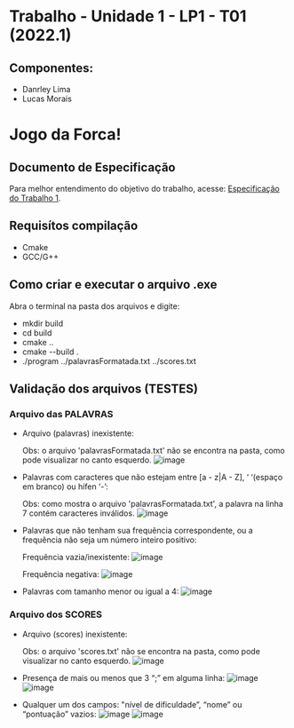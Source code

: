 # Trabalho - Unidade 1 - LP1 - T01 (2022.1)
## Componentes:
  - Danrley Lima
  - Lucas Morais
# Jogo da Forca!

## Documento de Especificação
Para melhor entendimento do objetivo do trabalho, acesse:
[Especificação do Trabalho 1](https://docs.google.com/document/d/1aa51VNLQ_jpZaEuGkMz2KE8feAkE48-TENZ9eqn48nk/edit?usp=sharing).

## Requisítos compilação
  - Cmake
  - GCC/G++

## Como criar e executar o arquivo .exe

Abra o terminal na pasta dos arquivos e digite:
  - mkdir build
  - cd build
  - cmake ..
  - cmake --build .
  - ./program ../palavrasFormatada.txt ../scores.txt

## Validação dos arquivos (TESTES)

### Arquivo das PALAVRAS
  - Arquivo (palavras) inexistente:

    Obs: o arquivo 'palavrasFormatada.txt' não se encontra na pasta, como pode visualizar no canto esquerdo.
    ![image](https://user-images.githubusercontent.com/86920019/165214668-1dd4b540-a2da-4009-b325-0c3cde4fec5a.png)
  
  - Palavras com caracteres que não estejam entre [a - z|A - Z], ‘ ‘(espaço em branco) ou hífen ‘-’:

    Obs: como mostra o arquivo 'palavrasFormatada.txt', a palavra na linha 7 contém caracteres inválidos.
    ![image](https://user-images.githubusercontent.com/86920019/165215271-c7ce5fea-6368-4b84-8a6c-87ccfbd31a20.png)

  - Palavras que não tenham sua frequência correspondente, ou a frequência não seja um número inteiro positivo:

    Frequência vazia/inexistente:
    ![image](https://user-images.githubusercontent.com/86920019/165217478-e545232e-22a8-4725-a66f-e86dd95c73cc.png)
    
    Frequência negativa:
    ![image](https://user-images.githubusercontent.com/86920019/165216931-0b98f2d2-7d81-4322-a446-09b91631e275.png)
  
  - Palavras com tamanho menor ou igual a 4:
    ![image](https://user-images.githubusercontent.com/86920019/165217720-a6341c3d-1c6b-430c-a4d5-8b2689b2ec16.png)
    
### Arquivo dos SCORES
  - Arquivo (scores) inexistente:

    Obs: o arquivo 'scores.txt' não se encontra na pasta, como pode visualizar no canto esquerdo.
    ![image](https://user-images.githubusercontent.com/86920019/165214910-aa3d0fc5-3256-4814-a50b-39784053db8f.png)
  
  - Presença de mais ou menos que 3 “;” em alguma linha:
    ![image](https://user-images.githubusercontent.com/86920019/165218389-1f2bcfd4-9374-4c2a-b3ea-7ff847532766.png)
    ![image](https://user-images.githubusercontent.com/86920019/165218522-88888ed0-d8c4-4359-93ba-20c51b28ee43.png)
  
  - Qualquer um dos campos: "nível de dificuldade”, “nome”  ou “pontuação” vazios:
    ![image](https://user-images.githubusercontent.com/86920019/165218672-27004e48-9352-493d-90d8-5704a3d56d82.png)
    ![image](https://user-images.githubusercontent.com/86920019/165218799-c7bf561f-960d-4e96-a0a8-25459dde8a09.png)

 
